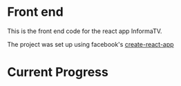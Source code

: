 # Front end

This is the front end code for the react app InformaTV.

The project was set up using facebook's [create-react-app](https://github.com/facebook/create-react-app)

# Current Progress
